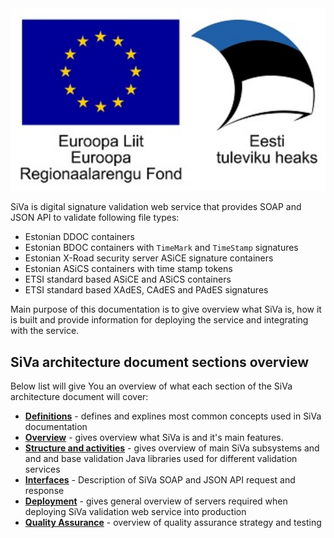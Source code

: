 <!--# Introduction-->

<div class="eu-logo">
    <img src="img/siva/eu_logo.svg" />
</div>

SiVa is digital signature validation web service that provides SOAP and JSON
API to validate following file types:

 * Estonian DDOC containers
 * Estonian BDOC containers with `TimeMark` and `TimeStamp` signatures
 * Estonian X-Road security server ASiCE signature containers
 * Estonian ASiCS containers with time stamp tokens
 * ETSI standard based ASiCE and ASiCS containers
 * ETSI standard based XAdES, CAdES and PAdES signatures

Main purpose of this documentation is to give overview what SiVa is, how it is built and provide information for deploying the service and integrating with the service.

## SiVa architecture document sections overview

Below list will give You an overview of what each section of the
SiVa architecture document will cover:

* [**Definitions**](siva2/definitions) - defines and explines most common concepts used in SiVa documentation
* [**Overview**](siva2/overview) - gives overview what SiVa is and
  it's main features.
* [**Structure and activities**](siva2/structure_and_activities) - gives overview of
  main SiVa subsystems and and and base validation Java libraries
  used for different validation services
* [**Interfaces**](siva2/interfaces) - Description of SiVa
   SOAP and JSON API request and response
* [**Deployment**](siva2/deployment) - gives general overview of
  servers required when deploying SiVa validation web service
  into production
* [**Quality Assurance**](siva2/qa_strategy) - overview of quality assurance strategy and testing

